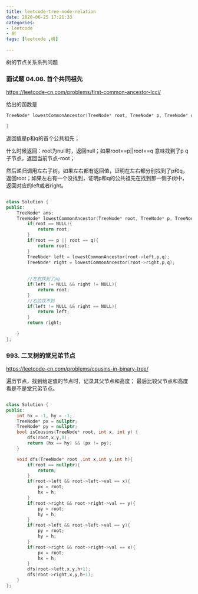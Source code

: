 ```yaml
---
title: leetcode-tree-node-relation
date: 2020-06-25 17:21:33
categories: 
- leetcode
- 树
tags: [leetcode ,树]
    
---
```

树的节点关系系列问题
<!---more--->

### 面试题 04.08. 首个共同祖先
https://leetcode-cn.com/problems/first-common-ancestor-lcci/

给出的函数是
```C++
TreeNode* lowestCommonAncestor(TreeNode* root, TreeNode* p, TreeNode* q){

}
```
返回值是p和q的首个公共祖先；

什么时候返回：root为null时，返回null；如果root==p||root==q 意味找到了p q子节点，返回当前节点-root；

然后递归调用左右子树。如果左右都有返回值，证明在左右都分别找到了p和q，返回root；如果左右有一个没找到，证明p和q的公共祖先在找到那一侧子树中，返回对应的left或者right。

```C++

class Solution {
public:
    TreeNode* ans;
    TreeNode* lowestCommonAncestor(TreeNode* root, TreeNode* p, TreeNode* q) {
        if(root == NULL){
            return root;
        }
        if(root == p || root == q){
            return root;
        }
        TreeNode* left = lowestCommonAncestor(root->left,p,q);
        TreeNode* right = lowestCommonAncestor(root->right,p,q);
        
        
        //左右找到了pq
        if(left != NULL && right != NULL){
            return root;
        }
        //右边找不到
        if(left != NULL && right == NULL){
            return left;
        }
        return right;
        
    }
};
```

### 993. 二叉树的堂兄弟节点
https://leetcode-cn.com/problems/cousins-in-binary-tree/

遍历节点，找到给定值的节点时，记录其父节点和高度；
最后比较父节点和高度看是不是堂兄弟节点。

```C++

class Solution {
public:
    int hx = -1, hy = -1;
    TreeNode* px = nullptr;
    TreeNode* py = nullptr;
    bool isCousins(TreeNode* root, int x, int y) {
        dfs(root,x,y,0);
        return (hx == hy) && (px != py);
    }

    void dfs(TreeNode* root ,int x,int y,int h){
        if(root == nullptr){
            return;
        }
        if(root->left && root->left->val == x){
            px = root;
            hx = h;
        }
        if(root->right && root->right->val == y){
            py = root;
            hy = h;
        }
        if(root->left && root->left->val == y){
            py = root;
            hy = h;
        }
        if(root->right && root->right->val == x){
            px = root;
            hx = h;
        }
        dfs(root->left,x,y,h+1);
        dfs(root->right,x,y,h+1);
    }
};
```